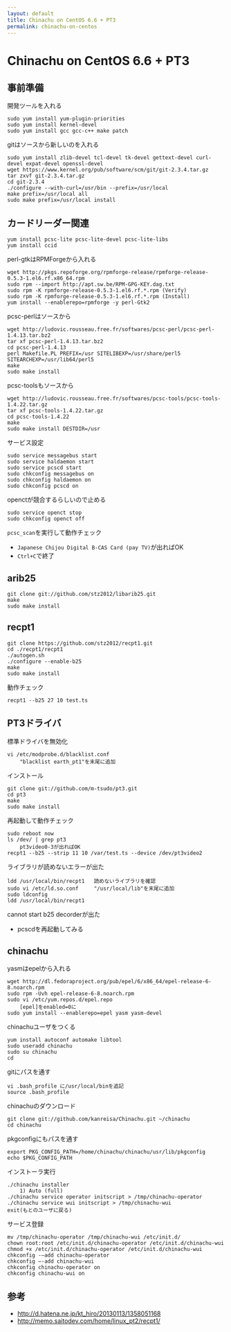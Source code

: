 ```yaml
---
layout: default
title: Chinachu on CentOS 6.6 + PT3
permalink: chinachu-on-centos
---
```


Chinachu on CentOS 6.6 + PT3
====

事前準備
----

開発ツールを入れる

	sudo yum install yum-plugin-priorities
	sudo yum install kernel-devel
	sudo yum install gcc gcc-c++ make patch

gitはソースから新しいのを入れる

	sudo yum install zlib-devel tcl-devel tk-devel gettext-devel curl-devel expat-devel openssl-devel
	wget https://www.kernel.org/pub/software/scm/git/git-2.3.4.tar.gz
	tar zxvf git-2.3.4.tar.gz
	cd git-2.3.4
	./configure --with-curl=/usr/bin --prefix=/usr/local
	make prefix=/usr/local all
	sudo make prefix=/usr/local install

カードリーダー関連
----

    yum install pcsc-lite pcsc-lite-devel pcsc-lite-libs
    yum install ccid

perl-gtkはRPMForgeから入れる

	wget http://pkgs.repoforge.org/rpmforge-release/rpmforge-release-0.5.3-1.el6.rf.x86_64.rpm
	sudo rpm --import http://apt.sw.be/RPM-GPG-KEY.dag.txt
	sudo rpm -K rpmforge-release-0.5.3-1.el6.rf.*.rpm (Verify)
	sudo rpm -K rpmforge-release-0.5.3-1.el6.rf.*.rpm (Install)
	yum install --enablerepo=rpmforge -y perl-Gtk2

pcsc-perlはソースから

	wget http://ludovic.rousseau.free.fr/softwares/pcsc-perl/pcsc-perl-1.4.13.tar.bz2
	tar xf pcsc-perl-1.4.13.tar.bz2
	cd pcsc-perl-1.4.13
	perl Makefile.PL PREFIX=/usr SITELIBEXP=/usr/share/perl5 SITEARCHEXP=/usr/lib64/perl5
	make
	sudo make install

pcsc-toolsもソースから

	wget http://ludovic.rousseau.free.fr/softwares/pcsc-tools/pcsc-tools-1.4.22.tar.gz
	tar xf pcsc-tools-1.4.22.tar.gz
	cd pcsc-tools-1.4.22
	make
	sudo make install DESTDIR=/usr

サービス設定

	sudo service messagebus start
	sudo service haldaemon start
	sudo service pcscd start
	sudo chkconfig messagebus on
	sudo chkconfig haldaemon on
	sudo chkconfig pcscd on

openctが競合するらしいので止める

	sudo service openct stop
	sudo chkconfig openct off

`pcsc_scan`を実行して動作チェック

* `Japanese Chijou Digital B-CAS Card (pay TV)`が出ればOK
* `Ctrl+C`で終了

arib25
----

	git clone git://github.com/stz2012/libarib25.git
	make
	sudo make install

recpt1
----

	git clone https://github.com/stz2012/recpt1.git
	cd ./recpt1/recpt1
	./autogen.sh
	./configure --enable-b25
	make
	sudo make install

動作チェック

	recpt1 --b25 27 10 test.ts

PT3ドライバ
----

標準ドライバを無効化

	vi /etc/modprobe.d/blacklist.conf
		"blacklist earth_pt1"を末尾に追加

インストール

	git clone git://github.com/m-tsudo/pt3.git
	cd pt3
	make
	sudo make install

再起動して動作チェック

	sudo reboot now
	ls /dev/ | grep pt3
		pt3video0-3が出ればOK
	recpt1 --b25 --strip 11 10 /var/test.ts --device /dev/pt3video2

ライブラリが読めないエラーが出た

    ldd /usr/local/bin/recpt1	読めないライブラリを確認
    sudo vi /etc/ld.so.conf		"/usr/local/lib"を末尾に追加
    sudo ldconfig
    ldd /usr/local/bin/recpt1

cannot start b25 decorderが出た

* pcscdを再起動してみる

chinachu
----

yasmはepelから入れる

	wget http://dl.fedoraproject.org/pub/epel/6/x86_64/epel-release-6-8.noarch.rpm
	sudo rpm -Uvh epel-release-6-8.noarch.rpm
	sudo vi /etc/yum.repos.d/epel.repo
		[epel]をenabled=0に
	sudo yum install --enablerepo=epel yasm yasm-devel

chinachuユーザをつくる

	yum install autoconf automake libtool
	sudo useradd chinachu
	sudo su chinachu
	cd

gitにパスを通す

	vi .bash_profile に/usr/local/binを追記
	source .bash_profile

chinachuのダウンロード

	git clone git://github.com/kanreisa/Chinachu.git ~/chinachu
	cd chinachu

pkgconfigにもパスを通す

	export PKG_CONFIG_PATH=/home/chinachu/chinachu/usr/lib/pkgconfig
	echo $PKG_CONFIG_PATH

インストーラ実行

	./chinachu installer
		1) Auto (full)
	./chinachu service operator initscript > /tmp/chinachu-operator
	./chinachu service wui initscript > /tmp/chinachu-wui
	exit(もとのユーザに戻る)

サービス登録

	mv /tmp/chinachu-operator /tmp/chinachu-wui /etc/init.d/
	chown root:root /etc/init.d/chinachu-operator /etc/init.d/chinachu-wui
	chmod +x /etc/init.d/chinachu-operator /etc/init.d/chinachu-wui
	chkconfig -–add chinachu-operator
	chkconfig –-add chinachu-wui
	chkconfig chinachu-operator on
	chkconfig chinachu-wui on

参考
----

* http://d.hatena.ne.jp/kt_hiro/20130113/1358051168
* http://memo.saitodev.com/home/linux_pt2/recpt1/
